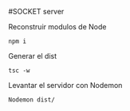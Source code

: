 


#SOCKET server
 
Reconstruir modulos de Node 
```
npm i

```

Generar el dist

```
tsc -w

```

Levantar el servidor con Nodemon

```
Nodemon dist/

```